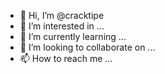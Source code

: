 - 👋 Hi, I’m @cracktipe
- 👀 I’m interested in ...
- 🌱 I’m currently learning ...
- 💞️ I’m looking to collaborate on ...
- 📫 How to reach me ...

<!---
cracktipe/cracktipe is a ✨ special ✨ repository because its `README.md` (this file) appears on your GitHub profile.
You can click the Preview link to take a look at your changes.
--->

